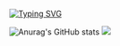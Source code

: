 [![Typing SVG](https://readme-typing-svg.herokuapp.com?color=%2336BCF7&lines=std::cout<<"Hey!+I'm+Nokskiy")](https://git.io/typing-svg)

![Anurag's GitHub stats](https://github-readme-stats.vercel.app/api?username=Nokskiy&show_icons=true&theme=radical)
![](http://github-profile-summary-cards.vercel.app/api/cards/most-commit-language?username=Nokskiy&theme=tokyonight) 

